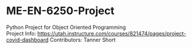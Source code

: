 # ME-EN-6250-Project
Python Project for Object Oriented Programming  
Project Info: https://utah.instructure.com/courses/821474/pages/project-covid-dashboard
Contributors: Tanner Short
